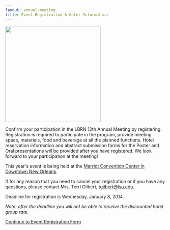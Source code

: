 ```yaml
---
layout: annual-meeting
title: Event Registration & Hotel Information
---
```


<a href="{{ site.baseurl }}files/images/annual-meeting/hotel.jpg"><img class="pull-right img-polaroid" style="width: 300px" src="{{ site.baseurl }}files/images/annual-meeting/hotel.jpg"></a>

Confirm your participation in the LBRN 12th Annual Meeting by registering. Registration is required to participate in the program, provide meeting space, materials, food and beverage at all the planned functions. Hotel reservation information and abstract submission forms for the Poster and Oral presentations will be provided after you have registered. We look forward to your participation at the meeting!

This year's event is being held at the [Marriot Convention Center in Downtown New Orleans](http://www.marriott.com/hotels/travel/msymc-new-orleans-downtown-marriott-at-the-convention-center/).

If for any reason that you need to cancel your registration or if you have any questions, please contact Mrs. Terri Gilbert, [tgilbert@lsu.edu](mailto:tgilbert@lsu.edu).

<p class="text-error">
	Deadline for registration is Wednesday, January 8, 2014.
</p>

*Note: after the deadline you will not be able to receive the discounted hotel group rate.*

<a href="https://redcap.lbrn.lsu.edu/surveys/?s=pFZVMeGjpq" class="btn btn-info btn-large">Continue to Event Registration Form</a>
